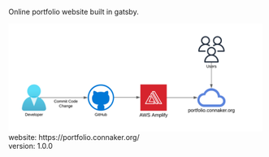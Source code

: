 
Online portfolio website built in gatsby.

<img src="diagram.png" alt="drawing" width="500"/>
<br>
website: https://portfolio.connaker.org/
<br>
version: 1.0.0